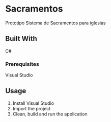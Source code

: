 # Sacramentos
Prototipo Sistema de Sacramentos para iglesias

## Built With

C#

### Prerequisites

Visual Studio


## Usage
1. Install Visual Studio
2. Import the project
3. Clean, build and run the application
